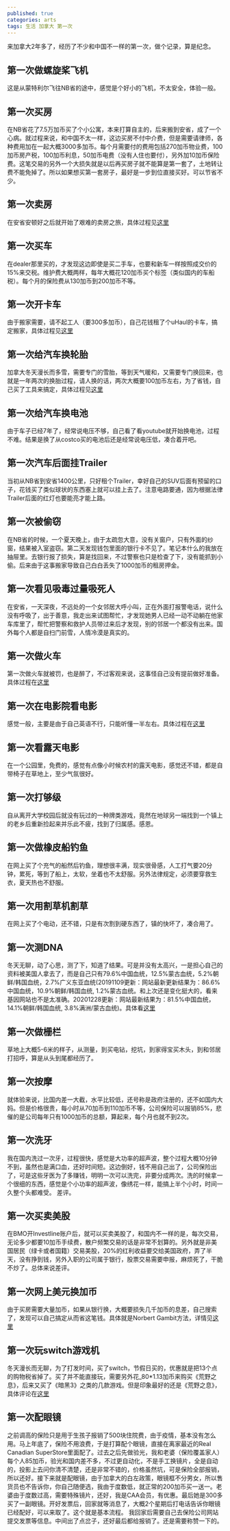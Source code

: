 ```yaml
---
published: true
categories: arts
tags: 生活 加拿大 第一次
---
```

来加拿大2年多了，经历了不少和中国不一样的第一次，做个记录，算是纪念。

## 第一次做螺旋桨飞机

这是从蒙特利尔飞往NB省的途中，感觉是个好小的飞机，不太安全，体验一般。

## 第一次买房

在NB省花了7.5万加币买了个小公寓，本来打算自主的，后来搬到安省，成了一个心病。就过程来说，和中国不太一样，这边买房不付中介费，但是需要请律师，各种费用加在一起大概3000多加币。每个月需要付的费用包括270加币物业费，100加币房产税，100加币利息，50加币电费（没有人住也要付），另外加10加币保险费。这笔交易的另外一个大损失就是以后再买房子就不能算是第一套了，土地转让费不能免掉了。所以如果想买第一套房子，最好是一步到位直接买好。可以节省不少。

## 第一次卖房

在安省安顿好之后就开始了艰难的卖房之旅，具体过程见[这里](https://yuanqingfei.me/arts/%E7%97%9B%E8%8B%A6%E7%9A%84%E5%8A%A0%E6%8B%BF%E5%A4%A7%E5%8D%96%E6%88%BF%E8%AE%B0%E5%BD%95/)

## 第一次买车

在dealer那里买的，才发现这边即使是买二手车，也要和新车一样按照成交价的15%来交税。维护费大概两样，每年大概花120加币买个标签（类似国内的车船税）。每个月的保险费从130加币到200加币不等。

## 第一次开卡车

由于搬家需要，请不起工人（要300多加币），自己花钱租了个uHaul的卡车，搞定搬家，具体过程见[这里](https://yuanqingfei.me/arts/%E5%8A%A0%E6%8B%BF%E5%A4%A7%E6%90%AC%E5%AE%B6%E8%AE%B0/)

## 第一次给汽车换轮胎

加拿大冬天漫长而多雪，需要专门的雪胎，等到天气暖和，又需要专门换回来，也就是一年两次的换胎过程，请人换的话，两次大概要100加币左右，为了省钱，自己买了工具来搞定，具体过程见[这里](https://yuanqingfei.me/arts/%E7%AC%AC%E4%B8%80%E6%AC%A1%E8%87%AA%E5%B7%B1%E6%8D%A2%E8%BD%AE%E8%83%8E/)

## 第一次给汽车换电池

由于车子已经7年了，经常说电压不够，自己看了看youtube就开始换电池，过程不难。结果是换了从costco买的电池后还是经常说电压低，凑合着开吧。

## 第一次汽车后面挂Trailer

当初从NB省到安省1400公里，只好租个Trailer，幸好自己的SUV后面有预留的口子，花钱买了类似球状的东西塞上就可以挂上去了。注意电路要通，因为根据法律Trailer后面的红灯也要能亮才能上路。

## 第一次被偷窃

在NB省的时候，一个夏天晚上，由于太疏忽大意，没有关窗户，只有外面的纱窗，结果被入室盗窃。第二天发现钱包里面的银行卡不见了。笔记本什么的我放在抽屉里。去银行报了损失，算是找回来，不过警察也只是检查了下，没有能抓到小偷。后来由于这事搬家导致自己白白丢失了1000加币的租房押金。

## 第一次看见吸毒过量吸死人

在安省，一天深夜，不远处的一个女邻居大呼小叫，正在外面打报警电话，说什么没有呼吸了，出于善意，我走出来试图帮忙，才发现她男人已经一动不动躺在他家车库里了，帮忙把警察和救护人员带过来后才发现，别的邻居一个都没有出来。国外每个人都是自扫门前雪，人情冷漠是真实的。

## 第一次做火车

第一次做火车就被罚，也是醉了，不过客观来说，这事怪自己没有提前做好准备。具体过程在[这里](https://yuanqingfei.me/arts/%E7%AC%AC%E4%B8%80%E6%AC%A1%E5%81%9A%E5%8A%A0%E6%8B%BF%E5%A4%A7%E7%81%AB%E8%BD%A6/)

## 第一次在电影院看电影

感觉一般，主要是由于自己英语不行，只能听懂一半左右。具体过程在[这里](https://yuanqingfei.me/arts/%E5%8A%A0%E6%8B%BF%E5%A4%A7%E8%A7%82%E5%BD%B1%E8%AE%B0/)

## 第一次看露天电影

在一个公园里，免费的，感觉有点像小时候农村的露天电影，感觉还不错，都是自带椅子在草地上，至少气氛很好。

## 第一次打够级

自从离开大学校园后就没有玩过的一种牌类游戏，竟然在地球另一端找到一个镇上的老乡后重新捡起来并乐此不疲，找到了归属感。感恩。

## 第一次做橡皮船钓鱼

在网上买了个充气的船然后钓鱼，理想很丰满，现实很骨感，人工打气要20分钟，累死，等到了船上，太软，坐着也不太舒服。另外法律规定，必须要穿救生衣，夏天热也不舒服。

## 第一次用割草机割草

在网上买了个电动，还不错，只是有次割到硬东西了，镇的快坏了，凑合用了。

## 第一次测DNA

冬天无聊，动了心思，测了下，知道了结果。可是并没有太高兴，一是担心自己的资料被美国人拿去了，而是自己只有79.6%中国血统，12.5%蒙古血统，5.2%朝鲜/韩国血统，2.7%广义东亚血统(20191109更新：网站最新更新结果为：86.6%中国血统，10.9%朝鲜/韩国血统, 1.2%蒙古血统。和上次还是变化挺大的，看来基因网站也不是太准确。20201228更新：网站最新结果为：81.5%中国血统，14.1%朝鲜/韩国血统, 3.8%满洲/蒙古血统)。具体看[这里](https://yuanqingfei.me/arts/%E5%8D%95%E5%80%8D%E4%BD%93/)

## 第一次做栅栏

草地上大概5-6米的样子，从测量，到买电钻，挖坑，到家得宝买木头，到和邻居打招呼，算是从头到尾都经历了。

## 第一次按摩

就体验来说，比国内差一大截，水平比较低，还号称是政府注册的，还不如国内大妈。但是价格很贵，每小时从70加币到110加币不等，公司保险可以报销85%，悲催的是公司每年只有1000加币的总额，算起来，每个月也就不到2次。 

## 第一次洗牙

我在国内洗过一次牙，过程很快，感觉是大功率的超声波，整个过程大概10分钟不到，虽然也是满口血，还好时间短。这边倒好，钱不用自己出了，公司保险出了，可是这些牙医为了多赚钱，明明一次可以洗完，非要分成两次。洗的时候拿一个很细的东西，感觉是个小功率的超声波，像绣花一样，能搞上半个小时，时间一久整个头都难受。 差评。

## 第一次买卖美股

在BMO开Investline账户后，就可以买卖美股了，和国内不一样的是，每次交易，无论多少都要10加币手续费，散户频繁交易的话是非常不划算的。另外就是非美国居民（绿卡或者国籍）交易美股，20%的红利收益要交给美国政府，弄了半天，没有挣到钱，另外入职的公司属于银行，股票交易需要申报，麻烦死了，干脆不炒了。总体来说差评。

## 第一次网上美元换加币

由于买房需要大量加币，如果从银行换，大概要损失几千加币的息差，自己搜索了，发现可以自己搞定从而省这笔钱。具体就是Norbert Gambit方法，详情见[这里](https://yuanqingfei.me/technique/Exchange-%E7%94%A8Norbert-Gambit%E6%96%B9%E6%B3%95%E5%85%91%E6%8D%A2%E7%BE%8E%E5%85%83%E5%92%8C%E5%8A%A0%E5%B8%81/)

## 第一次玩switch游戏机

冬天漫长而无聊，为了打发时间，买了switch，节假日买的，优惠就是把13个点的购物税省掉了。买了并不能直接玩，需要另外花_80*1.13加币来购买《荒野之息》，后来又买了《暗黑3》之类的几款游戏。但是印象最好的还是《荒野之息》，具体评论在[这里](https://yuanqingfei.me/entertainment/%E8%8D%92%E9%87%8E%E4%B9%8B%E6%81%AF/)

## 第一次配眼镜

之前调高的保险只是用于生孩子报销了500块住院费，由于疫情，基本没有怎么用。马上年底了，保险不用浪费，于是打算配个眼镜，直接在离家最近的Real Canadian SuperStore里面配了。过去之后先做验光，我和老婆（保险覆盖家人）每个人85加币，验光和国内差不多，不过更自动化，不是手工换镜片，全是自动的，投影上去问你清不清楚，还是非常不错的，价格虽然坑，可是保险全部报销，所以还好。接下来就是配眼镜，由于加拿大的白左政策，眼镜框不分男女，所以售货员也不告诉你，你自己随便选，我由于度数低，就正常的200加币买一送一。老婆由于度数过高，需要特殊镜片，还好，我是CAA会员，有优惠。最后她是300多买了一副眼镜。开好发票后，回家就等消息了，大概2个星期后打电话告诉你眼镜已经配好，可以来取了。这个就是基本流程。 我回家后需要自己去保险公司网站提交发票等信息。中间出了点岔子，还好最后都给报销了。还是需要称赞一下的。